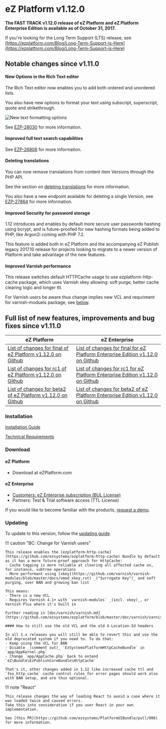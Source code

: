 <!-- vale VariablesVersion = NO -->

# eZ Platform v1.12.0

**The FAST TRACK v1.12.0 release of eZ Platform and eZ Platform Enterprise Edition is available as of October 31, 2017.**

If you're looking for the Long Term Support (LTS) release, see [https://ezplatform.com/Blog/Long-Term-Support-is-Here](https://ezplatform.com/Blog/Long-Term-Support-is-Here)

## Notable changes since v1.11.0

#### New Options in the Rich Text editor

The Rich Text editor now enables you to add both ordered and unordered lists.

You also have new options to format your text using subscript, superscript, quote and strikethrough.

![New text formatting options](oe-formatting-new-options.png)

See [EZP-28030](https://issues.ibexa.co/browse/EZP-28030) for more information.

#### Improved full text search capabilities

See [EZP-26806](https://issues.ibexa.co/browse/EZP-26806) for more information.

#### Deleting translations

You can now remove translations from content item Versions through the PHP API.

See the section on [deleting translations](https://doc.ibexa.co/en/latest/api/public_php_api_creating_content/#deleting-a-translation) for more information.

You also have a new endpoint available for deleting a single Version, see [EZP-27864](https://issues.ibexa.co/browse/EZP-27864) for more information.

#### Improved Security for password storage

1.12 introduces and enables by default more secure user passwords hashing using bcrypt,
and is future-proofed for new hashing formats being added to PHP, like Argon2i coming with PHP 7.2.

This feature is added both in eZ Platform and the accompanying eZ Publish legacy 2017.10 release for projects looking to migrate to a newer version of Platform and take advantage of the new features.

#### Improved Varnish performance

This release switches default HTTPCache usage to use ezplatform-http-cache package, which uses Varnish xkey allowing: soft purge, better cache clearing logic and longer ttl.

For Varnish users be aware thus change implies new VCL and requriment for varnish-moduels package, see [below](#updating).

## Full list of new features, improvements and bug fixes since v1.11.0

| eZ Platform   | eZ Enterprise  |
|--------------|------------|
| [List of changes for final of eZ Platform v1.12.0 on Github](https://github.com/ezsystems/ezplatform/releases/tag/v1.12.0) | [List of changes for final for eZ Platform Enterprise Edition v1.12.0 on Github](https://github.com/ezsystems/ezplatform-ee/releases/tag/v1.12.0) |
| [List of changes for rc1 of eZ Platform v1.12.0 on Github](https://github.com/ezsystems/ezplatform/releases/tag/v1.12.0-rc1) | [List of changes for rc1 for eZ Platform Enterprise Edition v1.12.0 on Github](https://github.com/ezsystems/ezplatform-ee/releases/tag/v1.12.0-rc1) |
| [List of changes for beta2 of eZ Platform v1.12.0 on Github](https://github.com/ezsystems/ezplatform/releases/tag/v1.12.0-beta2) | [List of changes for beta2 of eZ Platform Enterprise Edition v1.12.0 on Github](https://github.com/ezsystems/ezplatform-ee/releases/tag/v1.12.0-beta2) |

### Installation

[Installation Guide](https://doc.ibexa.co/en/latest/getting_started/install_ez_platform)

[Technical Requirements](https://doc.ibexa.co/en/latest/getting_started/requirements)

### Download

#### eZ Platform

- Download at eZPlatform.com

#### eZ Enterprise

- [Customers: eZ Enterprise subscription (BUL License)](https://support.ez.no/Downloads)
- Partners: Test & Trial software access (TTL License)

If you would like to become familiar with the products, [request a demo](https://www.ibexa.co/forms/request-a-demo).

### Updating

To update to this version, follow the [updating guide](https://doc.ibexa.co/en/latest/updating/updating/).

!!! caution "BC: Change for Varnish users"

    This release enables the [ezplatform-http-cache](https://github.com/ezsystems/ezplatform-http-cache) Bundle by default as it has a more future-proof approach for HttpCache:
    - Cache tagging is more reliable at clearing all affected cache on, for instance, subtree operations
    - More performant using [xkey](https://github.com/varnish/varnish-modules/blob/master/docs/vmod_xkey.rst) _("Surrogate Key")_ and soft purging, over BAN and growing ban list

    This means:
    - There is a new VCL
    - Requires Varnish 4.1+ with `varnish-modules` _(incl. xkey)_, or Varnish Plus where it's built in

    Further reading in [doc/varnish/varnish.md](https://github.com/ezsystems/ezplatform/blob/master/doc/varnish/varnish.md).

    #### How to still use the old VCL and the old X-Location-Id headers

    In all 1.x releases you will still be able to revert this and use the old deprecated system if you need to. To do that:
    - Keep using the VCL for BAN
    - Disable _(comment out)_ `EzSystemsPlatformHttpCacheBundle` in `app/AppKernel.php`
    - Change `app/AppCache.php` back to extend `eZ\Bundle\EzPublishCoreBundle\HttpCache`

    That's it, other changes added in 1.12 like increased cache ttl and `fos_http_cache` cache control rules for error pages should work also with BAN setup, and are thus optional.

!!! note "React"

    This release changes the way of loading React to avoid a case where it was loaded twice and caused errors.
    Take this into consideration if you user React in your own implementation.

    See [this PR](https://github.com/ezsystems/PlatformUIBundle/pull/906) for more information.

